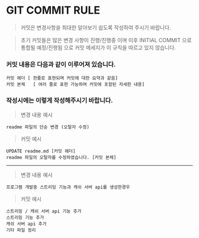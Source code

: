 # GIT COMMIT RULE

> 커밋은 변경사항을 최대한 알아보기 쉽도록 작성하여 주시기 바랍니다.

> 초기 커밋들은 많은 변경 사항이 진행/진행중 이며 이후 INITIAL COMMIT 으로 통합될 예정/진행됨 으로 커밋 메세지가 이 규칙을 따르고 있지 않습니다.



### 커밋 내용은 다음과 같이 이루어져 있습니다.

```
커밋 헤더 [ 한줄로 표현되며 커밋에 대한 요약과 같음]
커밋 본체	[ 여러 줄로 표현 가능하며 커밋에 포함된 자세한 내용]
```



### 작성시에는 이렇게 작성해주시기 바랍니다.



> 변경 내용 예시

```
readme 파일의 단순 변경 (오탈자 수정)
```

> 커밋 예시

```
UPDATE readme.md [커밋 헤더]
readme 파일의 오탈자를 수정하였습니다. [커밋 본체]
```



------



> 변경 내용 예시

```
프로그램 개발중 스트리밍 기능과 캐쉬 서버 api를 생성한경우
```



> 커밋 예시

```
스트리밍 / 캐쉬 서버 api 기능 추가
스트리밍 기능 추가
캐쉬 서버 api 추가
기타 파일 정리
```

